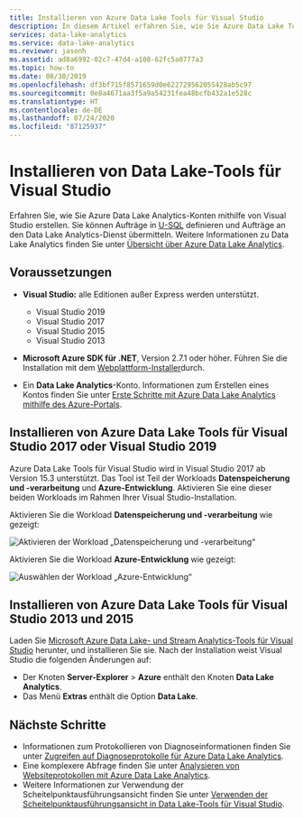 ```yaml
---
title: Installieren von Azure Data Lake Tools für Visual Studio
description: In diesem Artikel erfahren Sie, wie Sie Azure Data Lake Tools für Visual Studio installieren.
services: data-lake-analytics
ms.service: data-lake-analytics
ms.reviewer: jasonh
ms.assetid: ad8a6992-02c7-47d4-a108-62fc5a0777a3
ms.topic: how-to
ms.date: 08/30/2019
ms.openlocfilehash: df3bf715f8571659d0e622729562055428ab5c97
ms.sourcegitcommit: 0e8a4671aa3f5a9a54231fea48bcfb432a1e528c
ms.translationtype: HT
ms.contentlocale: de-DE
ms.lasthandoff: 07/24/2020
ms.locfileid: "87125937"
---
```

# <a name="install-data-lake-tools-for-visual-studio"></a>Installieren von Data Lake-Tools für Visual Studio

Erfahren Sie, wie Sie Azure Data Lake Analytics-Konten mithilfe von Visual Studio erstellen. Sie können Aufträge in [U-SQL](data-lake-analytics-u-sql-get-started.md) definieren und Aufträge an den Data Lake Analytics-Dienst übermitteln. Weitere Informationen zu Data Lake Analytics finden Sie unter [Übersicht über Azure Data Lake Analytics](data-lake-analytics-overview.md).

## <a name="prerequisites"></a>Voraussetzungen

* **Visual Studio:** alle Editionen außer Express werden unterstützt.

  * Visual Studio 2019
  * Visual Studio 2017
  * Visual Studio 2015
  * Visual Studio 2013

* **Microsoft Azure SDK für .NET**, Version 2.7.1 oder höher. Führen Sie die Installation mit dem [Webplattform-Installer](https://www.microsoft.com/web/downloads/platform.aspx)durch.
* Ein **Data Lake Analytics**-Konto. Informationen zum Erstellen eines Kontos finden Sie unter [Erste Schritte mit Azure Data Lake Analytics mithilfe des Azure-Portals](data-lake-analytics-get-started-portal.md).

## <a name="install-azure-data-lake-tools-for-visual-studio-2017-or-visual-studio-2019"></a>Installieren von Azure Data Lake Tools für Visual Studio 2017 oder Visual Studio 2019

Azure Data Lake Tools für Visual Studio wird in Visual Studio 2017 ab Version 15.3 unterstützt. Das Tool ist Teil der Workloads **Datenspeicherung und -verarbeitung** und **Azure-Entwicklung**. Aktivieren Sie eine dieser beiden Workloads im Rahmen Ihrer Visual Studio-Installation.

Aktivieren Sie die Workload **Datenspeicherung und -verarbeitung** wie gezeigt:

![Aktivieren der Workload „Datenspeicherung und -verarbeitung“](./media/data-lake-analytics-data-lake-tools-get-started/data-lake-tools-for-vs-2019-install-01.png)

Aktivieren Sie die Workload **Azure-Entwicklung** wie gezeigt:

![Auswählen der Workload „Azure-Entwicklung“](./media/data-lake-analytics-data-lake-tools-get-started/data-lake-tools-for-vs-2019-install-02.png)

## <a name="install-azure-data-lake-tools-for-visual-studio-2013-and-2015"></a>Installieren von Azure Data Lake Tools für Visual Studio 2013 und 2015

Laden Sie [Microsoft Azure Data Lake- und Stream Analytics-Tools für Visual Studio](https://aka.ms/adltoolsvs) herunter, und installieren Sie sie. Nach der Installation weist Visual Studio die folgenden Änderungen auf:

* Der Knoten **Server-Explorer** > **Azure** enthält den Knoten **Data Lake Analytics**.
* Das Menü **Extras** enthält die Option **Data Lake**.

## <a name="next-steps"></a>Nächste Schritte

* Informationen zum Protokollieren von Diagnoseinformationen finden Sie unter [Zugreifen auf Diagnoseprotokolle für Azure Data Lake Analytics](data-lake-analytics-diagnostic-logs.md).
* Eine komplexere Abfrage finden Sie unter [Analysieren von Websiteprotokollen mit Azure Data Lake Analytics](data-lake-analytics-analyze-weblogs.md).
* Weitere Informationen zur Verwendung der Scheitelpunktausführungsansicht finden Sie unter [Verwenden der Scheitelpunktausführungsansicht in Data Lake-Tools für Visual Studio](data-lake-analytics-data-lake-tools-use-vertex-execution-view.md).
